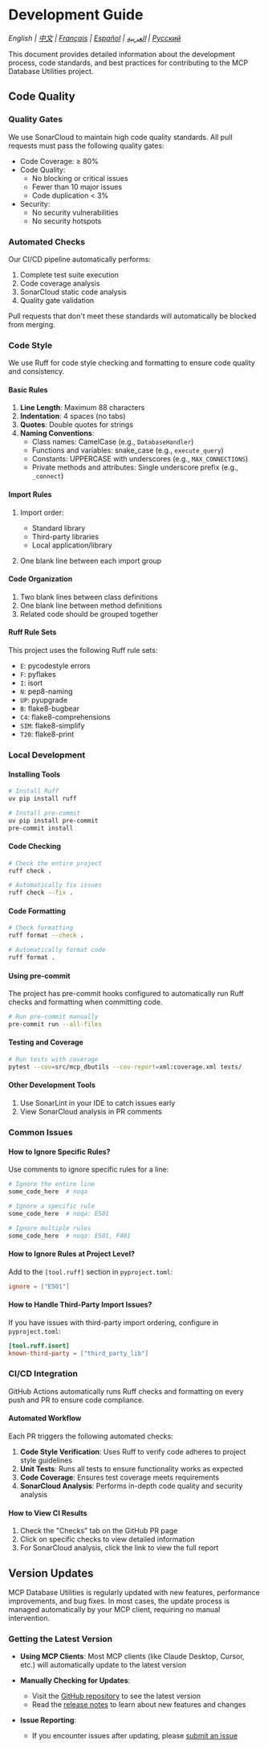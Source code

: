 # Development Guide

*English | [中文](../../zh/technical/development.md) | [Français](../../fr/technical/development.md) | [Español](../../es/technical/development.md) | [العربية](../../ar/technical/development.md) | [Русский](../../ru/technical/development.md)*

This document provides detailed information about the development process, code standards, and best practices for contributing to the MCP Database Utilities project.

## Code Quality

### Quality Gates
We use SonarCloud to maintain high code quality standards. All pull requests must pass the following quality gates:

- Code Coverage: ≥ 80%
- Code Quality:
  * No blocking or critical issues
  * Fewer than 10 major issues
  * Code duplication < 3%
- Security:
  * No security vulnerabilities
  * No security hotspots

### Automated Checks
Our CI/CD pipeline automatically performs:
1. Complete test suite execution
2. Code coverage analysis
3. SonarCloud static code analysis
4. Quality gate validation

Pull requests that don't meet these standards will automatically be blocked from merging.

### Code Style

We use Ruff for code style checking and formatting to ensure code quality and consistency.

#### Basic Rules

1. **Line Length**: Maximum 88 characters
2. **Indentation**: 4 spaces (no tabs)
3. **Quotes**: Double quotes for strings
4. **Naming Conventions**:
   - Class names: CamelCase (e.g., `DatabaseHandler`)
   - Functions and variables: snake_case (e.g., `execute_query`)
   - Constants: UPPERCASE with underscores (e.g., `MAX_CONNECTIONS`)
   - Private methods and attributes: Single underscore prefix (e.g., `_connect`)

#### Import Rules

1. Import order:
   - Standard library
   - Third-party libraries
   - Local application/library

2. One blank line between each import group

#### Code Organization

1. Two blank lines between class definitions
2. One blank line between method definitions
3. Related code should be grouped together

#### Ruff Rule Sets

This project uses the following Ruff rule sets:

- `E`: pycodestyle errors
- `F`: pyflakes
- `I`: isort
- `N`: pep8-naming
- `UP`: pyupgrade
- `B`: flake8-bugbear
- `C4`: flake8-comprehensions
- `SIM`: flake8-simplify
- `T20`: flake8-print

### Local Development

#### Installing Tools

```bash
# Install Ruff
uv pip install ruff

# Install pre-commit
uv pip install pre-commit
pre-commit install
```

#### Code Checking

```bash
# Check the entire project
ruff check .

# Automatically fix issues
ruff check --fix .
```

#### Code Formatting

```bash
# Check formatting
ruff format --check .

# Automatically format code
ruff format .
```

#### Using pre-commit

The project has pre-commit hooks configured to automatically run Ruff checks and formatting when committing code.

```bash
# Run pre-commit manually
pre-commit run --all-files
```

#### Testing and Coverage

```bash
# Run tests with coverage
pytest --cov=src/mcp_dbutils --cov-report=xml:coverage.xml tests/
```

#### Other Development Tools

1. Use SonarLint in your IDE to catch issues early
2. View SonarCloud analysis in PR comments

### Common Issues

#### How to Ignore Specific Rules?

Use comments to ignore specific rules for a line:

```python
# Ignore the entire line
some_code_here  # noqa

# Ignore a specific rule
some_code_here  # noqa: E501

# Ignore multiple rules
some_code_here  # noqa: E501, F401
```

#### How to Ignore Rules at Project Level?

Add to the `[tool.ruff]` section in `pyproject.toml`:

```toml
ignore = ["E501"]
```

#### How to Handle Third-Party Import Issues?

If you have issues with third-party import ordering, configure in `pyproject.toml`:

```toml
[tool.ruff.isort]
known-third-party = ["third_party_lib"]
```

### CI/CD Integration

GitHub Actions automatically runs Ruff checks and formatting on every push and PR to ensure code compliance.

#### Automated Workflow

Each PR triggers the following automated checks:

1. **Code Style Verification**: Uses Ruff to verify code adheres to project style guidelines
2. **Unit Tests**: Runs all tests to ensure functionality works as expected
3. **Code Coverage**: Ensures test coverage meets requirements
4. **SonarCloud Analysis**: Performs in-depth code quality and security analysis

#### How to View CI Results

1. Check the "Checks" tab on the GitHub PR page
2. Click on specific checks to view detailed information
3. For SonarCloud analysis, click the link to view the full report

## Version Updates

MCP Database Utilities is regularly updated with new features, performance improvements, and bug fixes. In most cases, the update process is managed automatically by your MCP client, requiring no manual intervention.

### Getting the Latest Version

- **Using MCP Clients**: Most MCP clients (like Claude Desktop, Cursor, etc.) will automatically update to the latest version

- **Manually Checking for Updates**:
  - Visit the [GitHub repository](https://github.com/donghao1393/mcp-dbutils) to see the latest version
  - Read the [release notes](https://github.com/donghao1393/mcp-dbutils/releases) to learn about new features and changes

- **Issue Reporting**:
  - If you encounter issues after updating, please [submit an issue](https://github.com/donghao1393/mcp-dbutils/issues)